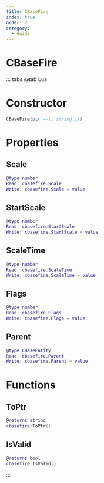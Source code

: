 ```yaml
---
title: CBaseFire
index: true
order: 2
category:
  - Guide
---
```


# CBaseFire

::: tabs
@tab Lua
# Constructor
```lua
CBaseFire(ptr --[[ string ]])
```
# Properties
## Scale 
```lua
@type number
Read: cbasefire.Scale
Write: cbasefire.Scale = value
```
## StartScale 
```lua
@type number
Read: cbasefire.StartScale
Write: cbasefire.StartScale = value
```
## ScaleTime 
```lua
@type number
Read: cbasefire.ScaleTime
Write: cbasefire.ScaleTime = value
```
## Flags 
```lua
@type number
Read: cbasefire.Flags
Write: cbasefire.Flags = value
```
## Parent 
```lua
@type CBaseEntity
Read: cbasefire.Parent
Write: cbasefire.Parent = value
```
# Functions
## ToPtr
```lua
@returns string
cbasefire:ToPtr()
```
## IsValid
```lua
@returns bool
cbasefire:IsValid()
```

:::